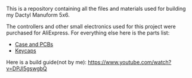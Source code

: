This is a repository containing all the files and materials used for building my Dactyl Manuform 5x6.

The controllers and other small electronics used for this project were purchased for AliExpress. For everything else here is the parts list:
- [Case and PCBs](https://crystalskeebs.com/)
- [Keycaps](https://drop.com/buy/drop-mt3-dancer-keycap-set?defaultSelectionIds=967474)

Here is a build guide(not by me): https://www.youtube.com/watch?v=DPJl5gswgbQ
